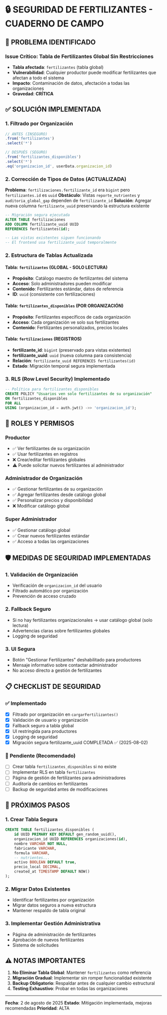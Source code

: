 # 🔒 SEGURIDAD DE FERTILIZANTES - CUADERNO DE CAMPO

## 🚨 PROBLEMA IDENTIFICADO

### Issue Crítico: Tabla de Fertilizantes Global Sin Restricciones
- **Tabla afectada**: `fertilizantes` (tabla global)
- **Vulnerabilidad**: Cualquier productor puede modificar fertilizantes que afectan a todo el sistema
- **Impacto**: Contaminación de datos, afectación a todas las organizaciones
- **Gravedad**: **CRÍTICA**

## ✅ SOLUCIÓN IMPLEMENTADA

### 1. **Filtrado por Organización**
```javascript
// ANTES (INSEGURO)
.from('fertilizantes')
.select('*')

// DESPUÉS (SEGURO)
.from('fertilizantes_disponibles')
.select('*')
.eq('organizacion_id', userData.organizacion_id)
```

### 2. **Corrección de Tipos de Datos (ACTUALIZADA)**
**Problema**: `fertilizaciones.fertilizante_id` era `bigint` pero `fertilizantes.id` es `uuid`
**Obstáculo**: Vistas `reporte_nutrientes` y `auditoria_global_gap` dependen de `fertilizante_id`
**Solución**: Agregar nueva columna `fertilizante_uuid` preservando la estructura existente

```sql
-- Migración segura ejecutada
ALTER TABLE fertilizaciones 
ADD COLUMN fertilizante_uuid UUID 
REFERENCES fertilizantes(id);

-- Las vistas existentes siguen funcionando
-- El frontend usa fertilizante_uuid temporalmente
```

### 2. **Estructura de Tablas Actualizada**

#### **Tabla: `fertilizantes` (GLOBAL - SOLO LECTURA)**
- **Propósito**: Catálogo maestro de fertilizantes del sistema
- **Acceso**: Solo administradores pueden modificar
- **Contenido**: Fertilizantes estándar, datos de referencia
- **ID**: `uuid` (consistente con fertilizaciones)

#### **Tabla: `fertilizantes_disponibles` (POR ORGANIZACIÓN)**
- **Propósito**: Fertilizantes específicos de cada organización
- **Acceso**: Cada organización ve solo sus fertilizantes
- **Contenido**: Fertilizantes personalizados, precios locales

#### **Tabla: `fertilizaciones` (REGISTROS)**
- **fertilizante_id**: `bigint` (preservado para vistas existentes)
- **fertilizante_uuid**: `uuid` (nueva columna para consistencia)
- **Relación**: `fertilizante_uuid REFERENCES fertilizantes(id)`
- **Estado**: Migración temporal segura implementada

### 3. **RLS (Row Level Security) Implementado**
```sql
-- Política para fertilizantes_disponibles
CREATE POLICY "Usuarios ven solo fertilizantes de su organización" 
ON fertilizantes_disponibles 
FOR ALL 
USING (organizacion_id = auth.jwt() ->> 'organizacion_id');
```

## 🔐 ROLES Y PERMISOS

### **Productor**
- ✅ Ver fertilizantes de su organización
- ✅ Usar fertilizantes en registros
- ❌ Crear/editar fertilizantes globales
- ⚠️ Puede solicitar nuevos fertilizantes al administrador

### **Administrador de Organización**
- ✅ Gestionar fertilizantes de su organización
- ✅ Agregar fertilizantes desde catálogo global
- ✅ Personalizar precios y disponibilidad
- ❌ Modificar catálogo global

### **Super Administrador**
- ✅ Gestionar catálogo global
- ✅ Crear nuevos fertilizantes estándar
- ✅ Acceso a todas las organizaciones

## 🛡️ MEDIDAS DE SEGURIDAD IMPLEMENTADAS

### 1. **Validación de Organización**
- Verificación de `organizacion_id` del usuario
- Filtrado automático por organización
- Prevención de acceso cruzado

### 2. **Fallback Seguro**
- Si no hay fertilizantes organizacionales → usar catálogo global (solo lectura)
- Advertencias claras sobre fertilizantes globales
- Logging de seguridad

### 3. **UI Segura**
- Botón "Gestionar Fertilizantes" deshabilitado para productores
- Mensaje informativo sobre contactar administrador
- No acceso directo a gestión de fertilizantes

## 📋 CHECKLIST DE SEGURIDAD

### ✅ **Implementado**
- [x] Filtrado por organización en `cargarFertilizantes()`
- [x] Validación de usuario y organización
- [x] Fallback seguro a tabla global
- [x] UI restringida para productores
- [x] Logging de seguridad
- [x] Migración segura fertilizante_uuid COMPLETADA ✅ (2025-08-02)

### 🔄 **Pendiente (Recomendado)**
- [ ] Crear tabla `fertilizantes_disponibles` si no existe
- [ ] Implementar RLS en tabla `fertilizantes`
- [ ] Página de gestión de fertilizantes para administradores
- [ ] Auditoría de cambios en fertilizantes
- [ ] Backup de seguridad antes de modificaciones

## 🚀 PRÓXIMOS PASOS

### 1. **Crear Tabla Segura**
```sql
CREATE TABLE fertilizantes_disponibles (
    id UUID PRIMARY KEY DEFAULT gen_random_uuid(),
    organizacion_id UUID REFERENCES organizaciones(id),
    nombre VARCHAR NOT NULL,
    fabricante VARCHAR,
    formula VARCHAR,
    -- nutrientes...
    activo BOOLEAN DEFAULT true,
    precio_local DECIMAL,
    created_at TIMESTAMP DEFAULT NOW()
);
```

### 2. **Migrar Datos Existentes**
- Identificar fertilizantes por organización
- Migrar datos seguros a nueva estructura
- Mantener respaldo de tabla original

### 3. **Implementar Gestión Administrativa**
- Página de administración de fertilizantes
- Aprobación de nuevos fertilizantes
- Sistema de solicitudes

## ⚠️ NOTAS IMPORTANTES

1. **No Eliminar Tabla Global**: Mantener `fertilizantes` como referencia
2. **Migración Gradual**: Implementar sin romper funcionalidad existente
3. **Backup Obligatorio**: Respaldar antes de cualquier cambio estructural
4. **Testing Exhaustivo**: Probar en todas las organizaciones

---

**Fecha**: 2 de agosto de 2025
**Estado**: Mitigación implementada, mejoras recomendadas
**Prioridad**: ALTA
